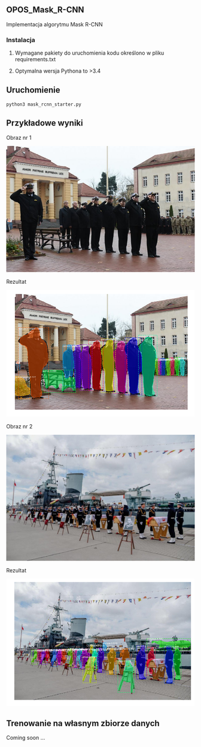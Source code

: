 ## OPOS_Mask_R-CNN
Implementacja algorytmu Mask R-CNN

### Instalacja
1. Wymagane pakiety do uruchomienia kodu określono w pliku requirements.txt

2. Optymalna wersja Pythona to >3.4

## Uruchomienie
```bash
python3 mask_rcnn_starter.py
```

## Przykładowe wyniki

Obraz nr 1  

![Obraz nr 1](/images/Rozprowadzenie.JPG)

Rezultat  

![Rezultat nr 1](/results/9.png)

Obraz nr 2  

![Obraz nr 1](/images/pogrzebmarynarski.jpg)

Rezultat  

![Rezultat nr 1](/results/8.png)

## Trenowanie na własnym zbiorze danych
Coming soon ...

